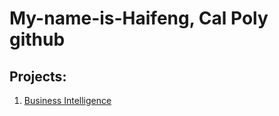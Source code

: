# My-name-is-Haifeng, Cal Poly github
## Projects:


1. [Business Intelligence](https://github.com/HaiFengLiaoChen/My-name-is-Haifeng/blob/main/Project_5_6%2C_3100_ulta_quartiles.ipynb)
